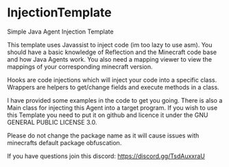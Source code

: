 # InjectionTemplate
Simple Java Agent Injection Template

This template uses Javassist to inject code (im too lazy to use asm).
You should have a basic knowledge of Reflection and the Minecraft code base and how Java Agents work.
You also need a mapping viewer to view the mappings of your corresponding minecraft version.

Hooks are code injections which will inject your code into a specific class.
Wrappers are helpers to get/change fields and execute methods in a class.

I have provided some examples in the code to get you going. There is also a Main class for injecting 
this Agent into a target program. If you wish to use this Template you need to put it on github and licence it under the GNU GENERAL PUBLIC LICENSE 3.0.

Please do not change the package name as it will cause issues with minecrafts default package obfuscation.

If you have questions join this discord: https://discord.gg/TsdAuxxraU
